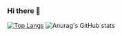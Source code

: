 ### Hi there 👋
[![Top Langs](https://github-readme-stats.vercel.app/api/top-langs/?username=rlaxodud214&langs_count=5)](https://github.com/anuraghazra/github-readme-stats)
![Anurag's GitHub stats](https://github-readme-stats.vercel.app/api?username=rlaxodud214&show_icons=true&theme=tokyonight&count_private=true)


<!--
프로그래머스 뱃지는 없나,,,
**rlaxodud214/rlaxodud214** is a ✨ _special_ ✨ repository because its `README.md` 
(this file) appears on your GitHub profile.

[![Solved.ac](http://mazassumnida.wtf/api/v2/generate_badge?boj=rlaxodud214)](https://solved.ac/rlaxodud214)

Here are some ideas to get you started:

- 🔭 I’m currently working on ...
- 🌱 I’m currently learning ...
- 👯 I’m looking to collaborate on ...
- 🤔 I’m looking for help with ...
- 💬 Ask me about ...
- 📫 How to reach me: ...
- 😄 Pronouns: ...
- ⚡ Fun fact: ...
-->
